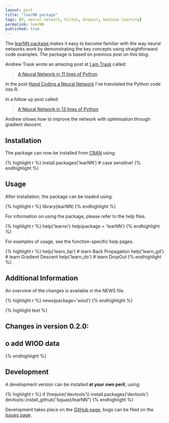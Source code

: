 ```yaml
---
layout: post
title: "learNN package"
tags: [R, neural network, hilton, dropout, machine learning]
permalink: learNN
published: true
---
```


The [learNN package ](http://cran.r-project.org/package=learNN) makes it easy to become familiar with the way neural networks work by demonstrating the key concepts using straightforward code examples.
The package is based on previous post on this blog.

Andrew Trask wrote an amazing post at [I am Trask](http://iamtrask.github.io/) called:

> [A Neural Network in 11 lines of Python](http://iamtrask.github.io/2015/07/12/basic-python-network/)

In the post [Hand Coding a Neural Network](/handcoding-neural-network) I've translated the Python code into R.

In a follow up post called:

> [A Neural Network in 13 lines of Python](http://iamtrask.github.io/2015/07/27/python-network-part2/)

Andrew shows how to improve the network with optimisation through gradient descent.


Installation
--------------
The package can now be installed from [CRAN](http://cran.r-project.org/) using:


{% highlight r %}
install.packages('learNN') # case sensitive!
{% endhighlight %}

Usage
---------
After installation, the package can be loaded using:


{% highlight r %}
library(learNN)
{% endhighlight %}

For information on using the package, please refer to the help files.


{% highlight r %}
help('learnn')
help(package = 'learNN')
{% endhighlight %}
    
For examples of usage, see the function-specific help pages.


{% highlight r %}
help('learn_bp') # learn Back Propagation
help('learn_gd') # learn Gradient Descent
help('learn_do') # learn DropOut
{% endhighlight %}


Additional Information
-----------------------
An overview of the changes is available in the NEWS file.


{% highlight r %}
news(package='wiod')
{% endhighlight %}



{% highlight text %}
## Changes in version 0.2.0:
## 
##     o   add WIOD data
{% endhighlight %}


Development
-------------
A development version can be installed **at your own peril**, using:


{% highlight r %}
if (!require('devtools')) install.packages('devtools')
devtools::install_github("bquast/learNN")
{% endhighlight %}

Development takes place on the [GitHub page](https://github.com/bquast/learNN),
bugs can be filed on the [Issues page](https://github.com/bquast/learNN/issues).
